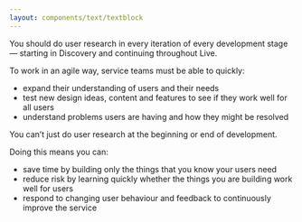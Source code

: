 ```yaml
---
layout: components/text/textblock
---
```


You should do user research in every iteration of every development stage — starting in Discovery and continuing throughout Live.

To work in an agile way, service teams must be able to quickly:
- expand their understanding of users and their needs
- test new design ideas, content and features to see if they work well for all users
- understand problems users are having and how they might be resolved

You can’t just do user research at the beginning or end of development.

Doing this means you can:
- save time by building only the things that you know your users need
- reduce risk by learning quickly whether the things you are building work well for users
- respond to changing user behaviour and feedback to continuously improve the service
